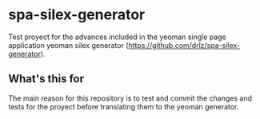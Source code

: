 # spa-silex-generator

Test proyect for the advances included in the yeoman single page application yeoman silex generator (https://github.com/drlz/spa-silex-generator).

## What's this for

The main reason for this repository is to test and commit the changes and tests for the proyect before translating them to the yeoman generator.